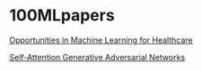 # 100MLpapers

[Opportunities in Machine Learning for Healthcare](https://arxiv.org/abs/1806.00388)

[Self-Attention Generative Adversarial Networks](https://arxiv.org/abs/1805.08318)
